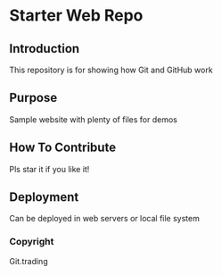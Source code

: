# Starter Web Repo

## Introduction
This repository is for showing how Git and GitHub work

## Purpose

Sample website with plenty of files for demos

## How To Contribute
Pls star it if you like it!

## Deployment
Can be deployed in web servers or local file system

### Copyright
Git.trading